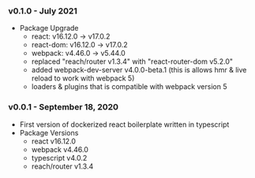 ### v0.1.0 - July 2021

- Package Upgrade
  - react: v16.12.0 -> v17.0.2
  - react-dom: v16.12.0 -> v17.0.2
  - webpack: v4.46.0 -> v5.44.0
  - replaced "reach/router v1.3.4" with "react-router-dom v5.2.0"
  - added webpack-dev-server v4.0.0-beta.1 (this is allows hmr & live reload to work with webpack 5)
  - loaders & plugins that is compatible with webpack version 5

### v0.0.1 - September 18, 2020

- First version of dockerized react boilerplate written in typescript
- Package Versions
  - react v16.12.0
  - webpack v4.46.0
  - typescript v4.0.2
  - reach/router v1.3.4
